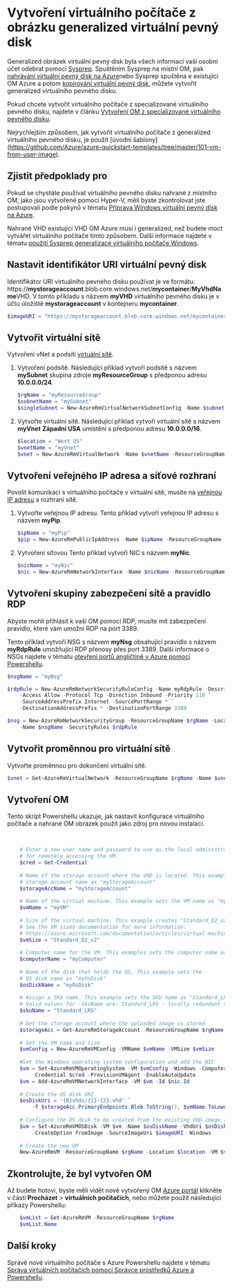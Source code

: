 <properties
    pageTitle="Vytvoření OM z generalized virtuálního pevného disku | Microsoft Azure"
    description="Zjistěte, jak vytvořit virtuální počítač Windows z obrázku generalized virtuální pevný disk pomocí prostředí PowerShell Azure v modelu nasazení Správce prostředků."
    services="virtual-machines-windows"
    documentationCenter=""
    authors="cynthn"
    manager="timlt"
    editor=""
    tags="azure-resource-manager"/>

<tags
    ms.service="virtual-machines-windows"
    ms.workload="infrastructure-services"
    ms.tgt_pltfrm="vm-windows"
    ms.devlang="na"
    ms.topic="article"
    ms.date="10/10/2016"
    ms.author="cynthn"/>

# <a name="create-a-vm-from-a-generalized-vhd-image"></a>Vytvoření virtuálního počítače z obrázku generalized virtuální pevný disk

Generalized obrázek virtuální pevný disk byla všech informací vaší osobní účet odebrat pomocí [Sysprep](virtual-machines-windows-generalize-vhd.md). Spuštěním Sysprep na místní OM, pak [nahrávání virtuální pevný disk na Azure](virtual-machines-windows-upload-image.md)nebo Sysprep spuštěna e existující OM Azure a potom [kopírování virtuální pevný disk](virtual-machines-windows-vhd-copy.md), můžete vytvořit generalized virtuálního pevného disku.

Pokud chcete vytvořit virtuálního počítače z specializované virtuálního pevného disku, najdete v článku [Vytvoření OM z specializované virtuálního pevného disku](virtual-machines-windows-create-vm-specialized.md).

Nejrychlejším způsobem, jak vytvořit virtuálního počítače z generalized virtuálního pevného disku, je použít [úvodní šablony] (https://github.com/Azure/azure-quickstart-templates/tree/master/101-vm-from-user-image). 


## <a name="prerequisites"></a>Zjistit předpoklady pro

Pokud se chystáte používat virtuálního pevného disku nahrané z místního OM, jako jsou vytvořené pomocí Hyper-V, měli byste zkontrolovat jste postupovali podle pokynů v tématu [Příprava Windows virtuální pevný disk na Azure](virtual-machines-windows-prepare-for-upload-vhd-image.md). 

Nahrané VHD existující VHD OM Azure musí i generalized, než budete moct vytvářet virtuálního počítače tímto způsobem. Další informace najdete v tématu [použití Sysprep generalizace virtuálního počítače Windows](virtual-machines-windows-generalize-vhd.md). 


## <a name="set-the-uri-of-the-vhd"></a>Nastavit identifikátor URI virtuální pevný disk

Identifikátor URI virtuálního pevného disku používat je ve formátu: https://**mystorageaccount**.blob.core.windows.net/**mycontainer**/**MyVhdName**VHD. V tomto příkladu s názvem **myVHD** virtuálního pevného disku je v účtu úložiště **mystorageaccount** v kontejneru **mycontainer**.

```powershell
$imageURI = "https://mystorageaccount.blob.core.windows.net/mycontainer/myVhd.vhd"
```


## <a name="create-a-virtual-network"></a>Vytvořit virtuální sítě

Vytvoření vNet a podsítí [virtuální sítě](../virtual-network/virtual-networks-overview.md).


1. Vytvoření podsítě. Následující příklad vytvoří podsítě s názvem **mySubnet** skupina zdroje **myResourceGroup** s předponou adresu **10.0.0.0/24**.  

    ```powershell
    $rgName = "myResourceGroup"
    $subnetName = "mySubnet"
    $singleSubnet = New-AzureRmVirtualNetworkSubnetConfig -Name $subnetName -AddressPrefix 10.0.0.0/24
    ```
      
2. Vytvořte virtuální sítě. Následující příklad vytvoří virtuální sítě s názvem **myVnet** **Západní USA** umístění s předponou adresu **10.0.0.0/16**.  

    ```powershell
    $location = "West US"
    $vnetName = "myVnet"
    $vnet = New-AzureRmVirtualNetwork -Name $vnetName -ResourceGroupName $rgName -Location $location -AddressPrefix 10.0.0.0/16 -Subnet $singleSubnet
    ```    
            
## <a name="create-a-public-ip-address-and-network-interface"></a>Vytvoření veřejného IP adresa a síťové rozhraní

Povolit komunikaci s virtuálního počítače v virtuální sítě, musíte na [veřejnou IP adresu](../virtual-network/virtual-network-ip-addresses-overview-arm.md) a rozhraní sítě.

1. Vytvořte veřejnou IP adresu. Tento příklad vytvoří veřejnou IP adresu s názvem **myPip**. 

    ```powershell
    $ipName = "myPip"
    $pip = New-AzureRmPublicIpAddress -Name $ipName -ResourceGroupName $rgName -Location $location -AllocationMethod Dynamic
    ```       

2. Vytvoření síťovou Tento příklad vytvoří NIC s názvem **myNic**. 

    ```powershell
    $nicName = "myNic"
    $nic = New-AzureRmNetworkInterface -Name $nicName -ResourceGroupName $rgName -Location $location -SubnetId $vnet.Subnets[0].Id -PublicIpAddressId $pip.Id
    ```

## <a name="create-the-network-security-group-and-an-rdp-rule"></a>Vytvoření skupiny zabezpečení sítě a pravidlo RDP

Abyste mohli přihlásit k vaší OM pomocí RDP, musíte mít zabezpečení pravidlo, které vám umožní RDP na port 3389. 

Tento příklad vytvoří NSG s názvem **myNsg** obsahující pravidlo s názvem **myRdpRule** umožňující RDP přenosy přes port 3389. Další informace o NSGs najdete v tématu [otevření portů angličtině v Azure pomocí Powershellu](virtual-machines-windows-nsg-quickstart-powershell.md).

```powershell
$nsgName = "myNsg"

$rdpRule = New-AzureRmNetworkSecurityRuleConfig -Name myRdpRule -Description "Allow RDP" `
    -Access Allow -Protocol Tcp -Direction Inbound -Priority 110 `
    -SourceAddressPrefix Internet -SourcePortRange * `
    -DestinationAddressPrefix * -DestinationPortRange 3389

$nsg = New-AzureRmNetworkSecurityGroup -ResourceGroupName $rgName -Location $location `
    -Name $nsgName -SecurityRules $rdpRule
```


## <a name="create-a-variable-for-the-virtual-network"></a>Vytvořit proměnnou pro virtuální sítě

Vytvořte proměnnou pro dokončení virtuální sítě. 

```powershell
$vnet = Get-AzureRmVirtualNetwork -ResourceGroupName $rgName -Name $vnetName
```

## <a name="create-the-vm"></a>Vytvoření OM

Tento skript Powershellu ukazuje, jak nastavit konfigurace virtuálního počítače a nahrané OM obrázek použít jako zdroj pro novou instalaci.

</br>


```powershell
    # Enter a new user name and password to use as the local administrator account 
    # for remotely accessing the VM.
    $cred = Get-Credential
    
    # Name of the storage account where the VHD is located. This example sets the 
    # storage account name as "myStorageAccount"
    $storageAccName = "myStorageAccount"
    
    # Name of the virtual machine. This example sets the VM name as "myVM".
    $vmName = "myVM"
    
    # Size of the virtual machine. This example creates "Standard_D2_v2" sized VM. 
    # See the VM sizes documentation for more information: 
    # https://azure.microsoft.com/documentation/articles/virtual-machines-windows-sizes/
    $vmSize = "Standard_D2_v2"
    
    # Computer name for the VM. This examples sets the computer name as "myComputer".
    $computerName = "myComputer"
    
    # Name of the disk that holds the OS. This example sets the 
    # OS disk name as "myOsDisk"
    $osDiskName = "myOsDisk"
    
    # Assign a SKU name. This example sets the SKU name as "Standard_LRS"
    # Valid values for -SkuName are: Standard_LRS - locally redundant storage, Standard_ZRS - zone redundant storage, Standard_GRS - geo redundant storage, Standard_RAGRS - read access geo redundant storage, Premium_LRS - premium locally redundant storage. 
    $skuName = "Standard_LRS"
    
    # Get the storage account where the uploaded image is stored
    $storageAcc = Get-AzureRmStorageAccount -ResourceGroupName $rgName -AccountName $storageAccName
    
    # Set the VM name and size
    $vmConfig = New-AzureRmVMConfig -VMName $vmName -VMSize $vmSize
    
    #Set the Windows operating system configuration and add the NIC
    $vm = Set-AzureRmVMOperatingSystem -VM $vmConfig -Windows -ComputerName $computerName `
        -Credential $cred -ProvisionVMAgent -EnableAutoUpdate
    $vm = Add-AzureRmVMNetworkInterface -VM $vm -Id $nic.Id
    
    # Create the OS disk URI
    $osDiskUri = '{0}vhds/{1}-{2}.vhd' `
        -f $storageAcc.PrimaryEndpoints.Blob.ToString(), $vmName.ToLower(), $osDiskName
    
    # Configure the OS disk to be created from the existing VHD image (-CreateOption fromImage).
    $vm = Set-AzureRmVMOSDisk -VM $vm -Name $osDiskName -VhdUri $osDiskUri `
        -CreateOption fromImage -SourceImageUri $imageURI -Windows
    
    # Create the new VM
    New-AzureRmVM -ResourceGroupName $rgName -Location $location -VM $vm
```

## <a name="verify-that-the-vm-was-created"></a>Zkontrolujte, že byl vytvořen OM 

Až budete hotovi, byste měli vidět nově vytvořený OM [Azure portál](https://portal.azure.com) klikněte v části **Procházet** > **virtuálních počítačích**, nebo můžete použít následující příkazy Powershellu:

```powershell
    $vmList = Get-AzureRmVM -ResourceGroupName $rgName
    $vmList.Name
```

## <a name="next-steps"></a>Další kroky

Správě nové virtuálního počítače s Azure Powershellu najdete v tématu [Správa virtuálních počítačích pomocí Správce prostředků Azure a Powershellu](virtual-machines-windows-ps-manage.md).


